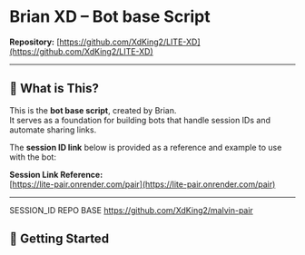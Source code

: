 # Brian XD – Bot base Script

**Repository:** [https://github.com/XdKing2/LITE-XD](https://github.com/XdKing2/LITE-XD)

---

## 🤖 What is This?

This is the **bot base script**, created by Brian.  
It serves as a foundation for building bots that handle session IDs and automate sharing links.

The **session ID link** below is provided as a reference and example to use with the bot:

**Session Link Reference:**  
[https://lite-pair.onrender.com/pair](https://lite-pair.onrender.com/pair)

---

SESSION_ID REPO BASE
https://github.com/XdKing2/malvin-pair 

## 🚀 Getting Started


